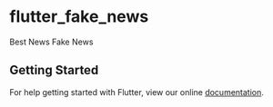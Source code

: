 # flutter_fake_news

Best News Fake News

## Getting Started

For help getting started with Flutter, view our online
[documentation](https://flutter.io/).
